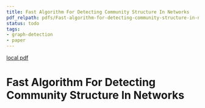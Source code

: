 ```yaml
---
title: Fast Algorithm For Detecting Community Structure In Networks
pdf_relpath: pdfs/Fast-algorithm-for-detecting-community-structure-in-networks.pdf
status: todo
tags:
- graph-detection
- paper
---
```


[local pdf](../../../pdfs/Fast-algorithm-for-detecting-community-structure-in-networks.pdf)

# Fast Algorithm For Detecting Community Structure In Networks
